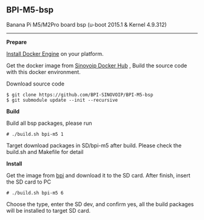 ## **BPI-M5-bsp**
Banana Pi M5/M2Pro board bsp (u-boot 2015.1 & Kernel 4.9.312)

----------
**Prepare**

[Install Docker Engine](https://docs.docker.com/engine/install/) on your platform.

Get the docker image from [Sinovoip Docker Hub](https://hub.docker.com/r/sinovoip/bpi-build-linux-4.4/) , Build the source code with this docker environment.

Download source code

    $ git clone https://github.com/BPI-SINOVOIP/BPI-M5-bsp
    $ git submodule update --init --recursive

 **Build**

Build all bsp packages, please run

    # ./build.sh bpi-m5 1

Target download packages in SD/bpi-m5 after build. Please check the build.sh and Makefile for detail

**Install**

Get the image from [bpi](http://wiki.banana-pi.org/Banana_Pi_BPI-M5#Image_Release) and download it to the SD card. After finish, insert the SD card to PC

    # ./build.sh bpi-m5 6

Choose the type, enter the SD dev, and confirm yes, all the build packages will be installed to target SD card.

